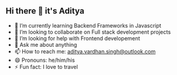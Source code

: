 ## Hi there 👋 it's Aditya

<!--
**aditya-vardhan-singh/aditya-vardhan-singh** is a ✨ _special_ ✨ repository because its `README.md` (this file) appears on your GitHub profile.

Here are some ideas to get you started:

- 🔭 I’m currently working on ... -->
- 🌱 I’m currently learning Backend Frameworks in Javascript
- 👯 I’m looking to collaborate on Full stack development projects
- 🤔 I’m looking for help with Frontend developement
- 💬 Ask me about anything
- 📫 How to reach me: aditya.vardhan.singh@outlook.com
- 😄 Pronouns: he/him/his
- ⚡ Fun fact: I love to travel
